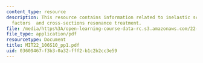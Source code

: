 ```yaml
---
content_type: resource
description: This resource contains information related to inelastic scattering, dancoff
  factors  and cross-sections resonance treatment.
file: /media/https%3A/open-learning-course-data-rc.s3.amazonaws.com/22-106-neutron-interactions-and-applications-spring-2010/03609467f3b30a32fff2b1c2b2cc3e59_MIT22_106S10_pp1.pdf
file_type: application/pdf
resourcetype: Document
title: MIT22_106S10_pp1.pdf
uid: 03609467-f3b3-0a32-fff2-b1c2b2cc3e59
---
```

